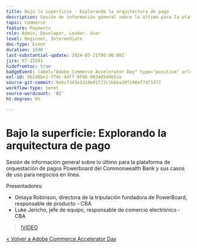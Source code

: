 ```yaml
---
title: Bajo la superficie - Explorando la arquitectura de pago
description: Sesión de información general sobre lo último para la plataforma de orquestación de pagos Powerboard del Commonwealth Bank y sus casos de uso para negocios en línea.
topic: Commerce
feature: Payments
role: Admin, Developer, Leader, User
level: Beginner, Intermediate
doc-type: Event
duration: 1590
last-substantial-update: 2024-05-21T00:00:00Z
jira: KT-15543
hidefromtoc: true
badgeEvent: label="Adobe Commerce Accelerator Day" type="positive" url="https://experienceleague.adobe.com/es/docs/events/apac-commerce-recordings/2024/overview"
exl-id: 9b148be1-f74c-44ff-9f96-9834d5d4b5ce
source-git-commit: 0ebc7343e2d19e91f27c1bbba20f290ef7df5377
workflow-type: tm+mt
source-wordcount: '82'
ht-degree: 0%

---
```


# Bajo la superficie: Explorando la arquitectura de pago

Sesión de información general sobre lo último para la plataforma de orquestación de pagos Powerboard del Commonwealth Bank y sus casos de uso para negocios en línea.

Presentadores:

+ Omaya Robinson, directora de la tripulación fundadora de PowerBoard, responsable de producto - CBA
+ Luke Jericho, jefe de equipo, responsable de comercio electrónico - CBA

>[!VIDEO](https://video.tv.adobe.com/v/3429270/?learn=on)

[&lt; Volver a Adobe Commerce Accelerator Day](./overview.md)
